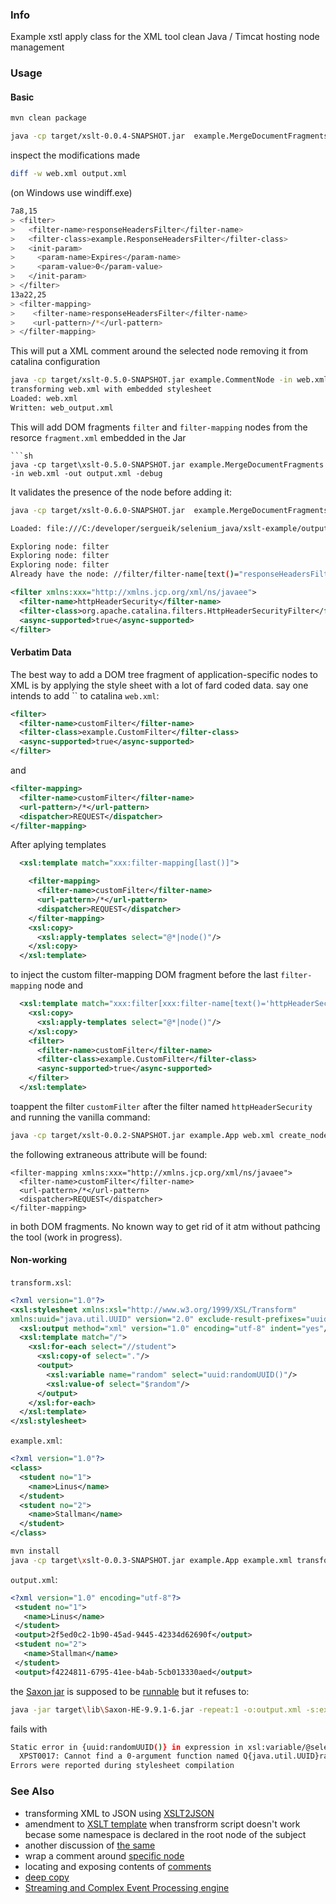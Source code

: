 ### Info
Example xstl apply class for the XML tool clean Java / Timcat hosting node management

### Usage
#### Basic
```sh
mvn clean package
```
```sh
java -cp target/xslt-0.0.4-SNAPSHOT.jar  example.MergeDocumentFragments -in web.xml -out output.xml
```
inspect the modifications made
```sh
diff -w web.xml output.xml
```
(on Windows use windiff.exe)
```sh
7a8,15
> <filter>
>   <filter-name>responseHeadersFilter</filter-name>
>   <filter-class>example.ResponseHeadersFilter</filter-class>
>   <init-param>
>     <param-name>Expires</param-name>
>     <param-value>0</param-value>
>   </init-param>
> </filter>
13a22,25
> <filter-mapping>
>    <filter-name>responseHeadersFilter</filter-name>
>    <url-pattern>/*</url-pattern>
> </filter-mapping>
```
This will put a XML comment around the selected node removing it from catalina configuration
```sh
java -cp target/xslt-0.5.0-SNAPSHOT.jar example.CommentNode -in web.xml -out web_output.xml -name responseHeadersFilter -debug
transforming web.xml with embedded stylesheet
Loaded: web.xml
Written: web_output.xml
```
This will add DOM fragments `filter` and `filter-mapping` nodes from the resorce `fragment.xml` embedded in the Jar
```
```sh
java -cp target\xslt-0.5.0-SNAPSHOT.jar example.MergeDocumentFragments -in web.xml -out output.xml -debug
```

It validates the presence of the node before adding it:

```sh
java -cp target/xslt-0.6.0-SNAPSHOT.jar  example.MergeDocumentFragments -in output.xml -out output2.xml -debug
```
```sh
Loaded: file:///C:/developer/sergueik/selenium_java/xslt-example/output.xml

Exploring node: filter
Exploring node: filter
Exploring node: filter
Already have the node: //filter/filter-name[text()="responseHeadersFilter"]
```

```xml
<filter xmlns:xxx="http://xmlns.jcp.org/xml/ns/javaee">
  <filter-name>httpHeaderSecurity</filter-name>
  <filter-class>org.apache.catalina.filters.HttpHeaderSecurityFilter</filter-class>
  <async-supported>true</async-supported>
</filter>
```
#### Verbatim Data

The best way to add a DOM tree fragment of application-specific nodes to XML is by applying the style sheet with a lot of fard coded data. say  one intends to add `` to catalina `web.xml`:

```xml
<filter>
  <filter-name>customFilter</filter-name>
  <filter-class>example.CustomFilter</filter-class>
  <async-supported>true</async-supported>
</filter>
```
and
```xml
<filter-mapping>
  <filter-name>customFilter</filter-name>
  <url-pattern>/*</url-pattern>
  <dispatcher>REQUEST</dispatcher>
</filter-mapping>
```
After aplying
templates
```xml
  <xsl:template match="xxx:filter-mapping[last()]">

    <filter-mapping>
      <filter-name>customFilter</filter-name>
      <url-pattern>/*</url-pattern>
      <dispatcher>REQUEST</dispatcher>
    </filter-mapping>
    <xsl:copy>
      <xsl:apply-templates select="@*|node()"/>
    </xsl:copy>
  </xsl:template>
```
to inject the custom filter-mapping DOM  fragment before the last `filter-mapping` node
and
```xml
  <xsl:template match="xxx:filter[xxx:filter-name[text()='httpHeaderSecurity']]">
    <xsl:copy>
      <xsl:apply-templates select="@*|node()"/>
    </xsl:copy>
    <filter>
      <filter-name>customFilter</filter-name>
      <filter-class>example.CustomFilter</filter-class>
      <async-supported>true</async-supported>
    </filter>
  </xsl:template>
```
toappent the filter `customFilter` after the filter named `httpHeaderSecurity`
and
running the vanilla command:
```sh
java -cp target/xslt-0.0.2-SNAPSHOT.jar example.App web.xml create_node.xsl web_output.xml
```
the following extraneous attribute will be found:
```
<filter-mapping xmlns:xxx="http://xmlns.jcp.org/xml/ns/javaee">
  <filter-name>customFilter</filter-name>
  <url-pattern>/*</url-pattern>
  <dispatcher>REQUEST</dispatcher>
</filter-mapping>
```
in both DOM fragments.
No known way to get rid of it atm without pathcing the tool (work in progress).
#### Non-working
`transform.xsl`:



```xml
<?xml version="1.0"?>
<xsl:stylesheet xmlns:xsl="http://www.w3.org/1999/XSL/Transform"
xmlns:uuid="java.util.UUID" version="2.0" exclude-result-prefixes="uuid">
  <xsl:output method="xml" version="1.0" encoding="utf-8" indent="yes"/>
  <xsl:template match="/">
    <xsl:for-each select="//student">
      <xsl:copy-of select="."/>
      <output>
        <xsl:variable name="random" select="uuid:randomUUID()"/>
        <xsl:value-of select="$random"/>
      </output>
    </xsl:for-each>
  </xsl:template>
</xsl:stylesheet>
```

`example.xml`:

```xml
<?xml version="1.0"?>
<class>
  <student no="1">
    <name>Linus</name>
  </student>
  <student no="2">
    <name>Stallman</name>
  </student>
</class>
```

```sh
mvn install
java -cp target\xslt-0.0.3-SNAPSHOT.jar example.App example.xml transform.xsl output.xml
```

`output.xml`:

```xml
<?xml version="1.0" encoding="utf-8"?>
 <student no="1">
   <name>Linus</name>
 </student>
 <output>2f5ed0c2-1b90-45ad-9445-42334d62690f</output>
 <student no="2">
   <name>Stallman</name>
 </student>
 <output>f4224811-6795-41ee-b4ab-5cb013330aed</output>
```
the [Saxon jar](https://www.saxonica.com/documentation9.5/using-xsl/commandline.html) is supposed to be
[runnable](https://stackoverflow.com/questions/4604497/xslt-processing-with-java) but it refuses to:


```sh
java -jar target\lib\Saxon-HE-9.9.1-6.jar -repeat:1 -o:output.xml -s:example.xml -xsl:transform.xsl
```
fails with
```sh
Static error in {uuid:randomUUID()} in expression in xsl:variable/@select on line 8 column 65 of transform.xsl:
  XPST0017: Cannot find a 0-argument function named Q{java.util.UUID}randomUUID(). Reflexive calls to Java methods are not available under Saxon-HE
Errors were reported during stylesheet compilation
```

### See Also

  *  transforming XML to JSON using [XSLT2JSON](https://github.com/bramstein/xsltjson)
  * amendment to [XSLT template](https://stackoverflow.com/questions/4964152/xslt-script-doesnt-work-when-a-namespace-is-declared-in-the-root-node) when transfrorm script doesn't work becase some namespace is declared in the root node of the subject
  * another discussion of [the same](https://stackoverflow.com/questions/1344158/xslt-with-xml-source-that-has-a-default-namespace-set-to-xmlns)
  * wrap a comment around [specific node](https://stackoverflow.com/questions/17607602/comment-a-single-node)
  * locating and exposing contents of [comments](https://stackoverflow.com/questions/3837169/how-do-i-select-all-comment-nodes-in-an-xml-file)
  * [deep copy](https://stackoverflow.com/questions/1769194/xslt-deep-child-copy)
  * [Streaming and Complex Event Processing engine](https://github.com/siddhi-io/siddhi)
